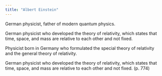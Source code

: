 ```yaml
---
title: "Albert Einstein"
---
```

German physicist, father of modern quantum physics.

German physicist who developed the theory of relativity, which states that time, space, and mass are relative to each other and not fixed.

Physicist born in Germany who formulated the special theory of relativity and the general theory of relativity.

German physicist who developed the theory of relativity, which states that time, space, and mass are relative to each other and not fixed. (p. 774)

